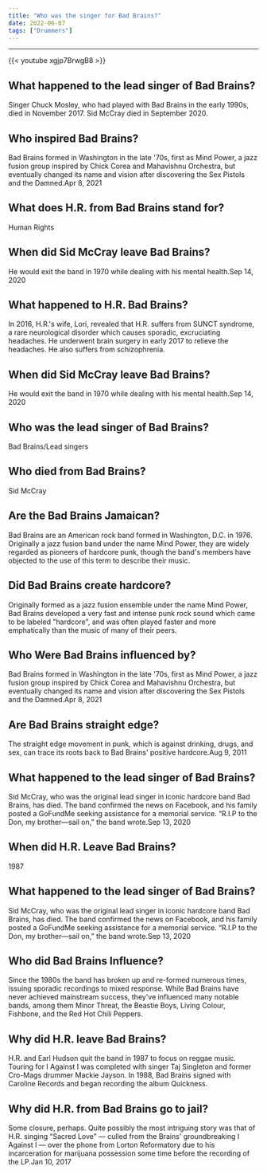 ```yaml
---
title: "Who was the singer for Bad Brains?"
date: 2022-06-07
tags: ["Drummers"]
---
```


---
{{< youtube xgjp7BrwgB8 >}}
## What happened to the lead singer of Bad Brains?
Singer Chuck Mosley, who had played with Bad Brains in the early 1990s, died in November 2017. Sid McCray died in September 2020.

## Who inspired Bad Brains?
Bad Brains formed in Washington in the late '70s, first as Mind Power, a jazz fusion group inspired by Chick Corea and Mahavishnu Orchestra, but eventually changed its name and vision after discovering the Sex Pistols and the Damned.Apr 8, 2021

## What does H.R. from Bad Brains stand for?
Human Rights

## When did Sid McCray leave Bad Brains?
He would exit the band in 1970 while dealing with his mental health.Sep 14, 2020

## What happened to H.R. Bad Brains?
In 2016, H.R.'s wife, Lori, revealed that H.R. suffers from SUNCT syndrome, a rare neurological disorder which causes sporadic, excruciating headaches. He underwent brain surgery in early 2017 to relieve the headaches. He also suffers from schizophrenia.

## When did Sid McCray leave Bad Brains?
He would exit the band in 1970 while dealing with his mental health.Sep 14, 2020

## Who was the lead singer of Bad Brains?
Bad Brains/Lead singers

## Who died from Bad Brains?
Sid McCray

## Are the Bad Brains Jamaican?
Bad Brains are an American rock band formed in Washington, D.C. in 1976. Originally a jazz fusion band under the name Mind Power, they are widely regarded as pioneers of hardcore punk, though the band's members have objected to the use of this term to describe their music.

## Did Bad Brains create hardcore?
Originally formed as a jazz fusion ensemble under the name Mind Power, Bad Brains developed a very fast and intense punk rock sound which came to be labeled "hardcore", and was often played faster and more emphatically than the music of many of their peers.

## Who Were Bad Brains influenced by?
Bad Brains formed in Washington in the late '70s, first as Mind Power, a jazz fusion group inspired by Chick Corea and Mahavishnu Orchestra, but eventually changed its name and vision after discovering the Sex Pistols and the Damned.Apr 8, 2021

## Are Bad Brains straight edge?
The straight edge movement in punk, which is against drinking, drugs, and sex, can trace its roots back to Bad Brains' positive hardcore.Aug 9, 2011

## What happened to the lead singer of Bad Brains?
Sid McCray, who was the original lead singer in iconic hardcore band Bad Brains, has died. The band confirmed the news on Facebook, and his family posted a GoFundMe seeking assistance for a memorial service. “R.I.P to the Don, my brother—sail on,” the band wrote.Sep 13, 2020

## When did H.R. Leave Bad Brains?
1987

## What happened to the lead singer of Bad Brains?
Sid McCray, who was the original lead singer in iconic hardcore band Bad Brains, has died. The band confirmed the news on Facebook, and his family posted a GoFundMe seeking assistance for a memorial service. “R.I.P to the Don, my brother—sail on,” the band wrote.Sep 13, 2020

## Who did Bad Brains Influence?
Since the 1980s the band has broken up and re-formed numerous times, issuing sporadic recordings to mixed response. While Bad Brains have never achieved mainstream success, they've influenced many notable bands, among them Minor Threat, the Beastie Boys, Living Colour, Fishbone, and the Red Hot Chili Peppers.

## Why did H.R. leave Bad Brains?
H.R. and Earl Hudson quit the band in 1987 to focus on reggae music. Touring for I Against I was completed with singer Taj Singleton and former Cro-Mags drummer Mackie Jayson. In 1988, Bad Brains signed with Caroline Records and began recording the album Quickness.

## Why did H.R. from Bad Brains go to jail?
Some closure, perhaps. Quite possibly the most intriguing story was that of H.R. singing “Sacred Love” — culled from the Brains' groundbreaking I Against I — over the phone from Lorton Reformatory due to his incarceration for marijuana possession some time before the recording of the LP.Jan 10, 2017


